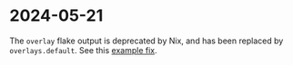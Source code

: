 # 2024-05-21

The `overlay` flake output is deprecated by Nix, and has been replaced by `overlays.default`.  See this [example fix](https://github.com/typelevel/scalacheck-xml/pull/156/commits/d76eeb0d8ff8aa678f8d614a8618797eafeffbf7).

